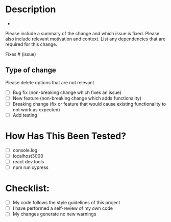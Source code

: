 # Description

- 

Please include a summary of the change and which issue is fixed. Please also include relevant motivation and context. List any dependencies that are required for this change.

Fixes # (issue)

## Type of change

Please delete options that are not relevant.

- [ ] Bug fix (non-breaking change which fixes an issue)
- [ ] New feature (non-breaking change which adds functionality)
- [ ] Breaking change (fix or feature that would cause existing functionality to not work as expected)
- [ ] Add testing

# How Has This Been Tested?
 - [ ] console.log
 - [ ] localhost3000
 - [ ] react dev.tools
 - [ ] npm run cypress

# Checklist:

- [ ] My code follows the style guidelines of this project
- [ ] I have performed a self-review of my own code
- [ ] My changes generate no new warnings

